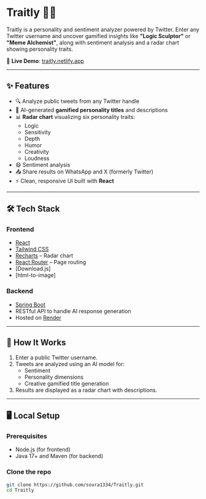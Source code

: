 # Traitly 🧠💬

Traitly is a personality and sentiment analyzer powered by Twitter. Enter any Twitter username and uncover gamified insights like **"Logic Sculptor"** or **"Meme Alchemist"**, along with sentiment analysis and a radar chart showing personality traits.

🚀 **Live Demo**: [traitly.netlify.app](https://traitly.netlify.app)

---

## ✨ Features

- 🔍 Analyze public tweets from any Twitter handle
- 🧠 AI-generated **gamified personality titles** and descriptions
- 📊 **Radar chart** visualizing six personality traits:
  - Logic
  - Sensitivity
  - Depth
  - Humor
  - Creativity
  - Loudness
- 😄 Sentiment analysis 
- 📤 Share results on WhatsApp and X (formerly Twitter)
- ⚡ Clean, responsive UI built with **React**

---

## 🛠️ Tech Stack

### Frontend
- [React](https://reactjs.org/)
- [Tailwind CSS](https://tailwindcss.com/)
- [Recharts](https://recharts.org/) – Radar chart
- [React Router](https://reactrouter.com/) – Page routing
- [Download.js]
- [html-to-image]

### Backend
- [Spring Boot](https://spring.io/projects/spring-boot)
- RESTful API to handle AI response generation
- Hosted on [Render](https://render.com/)

---

## 🧠 How It Works

1. Enter a public Twitter username.
2. Tweets are analyzed using an AI model for:
   - Sentiment
   - Personality dimensions
   - Creative gamified title generation
4. Results are displayed as a radar chart with descriptions.

---

## 🖥️ Local Setup

### Prerequisites

- Node.js (for frontend)
- Java 17+ and Maven (for backend)

### Clone the repo

```bash
git clone https://github.com/soura1334/Traitly.git
cd Traitly
